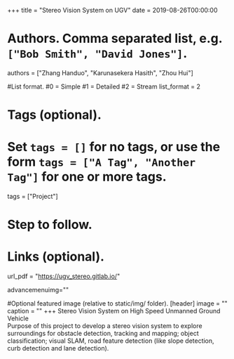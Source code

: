+++
title = "Stereo Vision System on UGV" 
date = 2019-08-26T00:00:00

# Authors. Comma separated list, e.g. `["Bob Smith", "David Jones"]`.
authors = ["Zhang Handuo", "Karunasekera Hasith", "Zhou Hui"]

#List format.
#0 = Simple
#1 = Detailed
#2 = Stream
list_format = 2

# Tags (optional).
#   Set `tags = []` for no tags, or use the form `tags = ["A Tag", "Another Tag"]` for one or more tags.
tags = ["Project"]

# Step to follow.

# Links (optional).
url_pdf = "https://ugv_stereo.gitlab.io/"


advancemenuimg=""


#Optional featured image (relative to static/img/ folder).
[header] 
image = "" 
caption = "" 
+++
Stereo Vision System on High Speed Unmanned Ground Vehicle<br/>
Purpose of this project to develop a stereo vision system to explore surroundings for obstacle detection, tracking and mapping; object classification; visual SLAM, road feature detection (like slope detection, curb detection and lane detection). <br/><br/>

